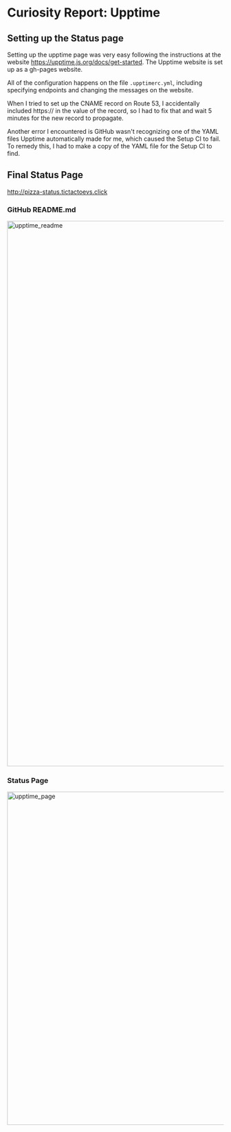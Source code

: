 ﻿# Curiosity Report: Upptime
## Setting up the Status page
Setting up the upptime page was very easy following the instructions at the website https://upptime.js.org/docs/get-started. The Upptime website is set up as a gh-pages website.

All of the configuration happens on the file `.upptimerc.yml`, including specifying endpoints and changing the messages on the website.

When I tried to set up the CNAME record on Route 53, I accidentally included https:// in the value of the record, so I had to fix that and wait 5 minutes for the new record to propagate.

Another error I encountered is GitHub wasn't recognizing one of the YAML files Upptime automatically made for me, which caused the Setup CI to fail. To remedy this, I had to make a copy of the YAML file for the Setup CI to find.

## Final Status Page
http://pizza-status.tictactoevs.click

### GitHub README.md
<img width="1265" alt="upptime_readme" src="https://github.com/user-attachments/assets/42ea1afb-e10f-4f21-aa85-9702ed63bfe5">

### Status Page
<img width="773" alt="upptime_page" src="https://github.com/user-attachments/assets/7f9c8d77-f4e7-45fe-a2cf-496f9e33c10c">
